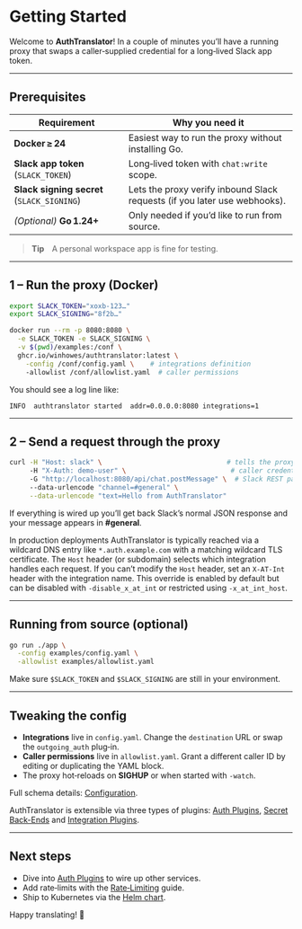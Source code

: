 # Getting Started

Welcome to **AuthTranslator**! In a couple of minutes you’ll have a running proxy that swaps a caller‑supplied credential for a long‑lived Slack app token.

---

## Prerequisites

| Requirement                                | Why you need it                                                           |
| ------------------------------------------ | ------------------------------------------------------------------------- |
| **Docker ≥ 24**                            | Easiest way to run the proxy without installing Go.                       |
| **Slack app token** (`SLACK_TOKEN`)        | Long‑lived token with `chat:write` scope.                                 |
| **Slack signing secret** (`SLACK_SIGNING`) | Lets the proxy verify inbound Slack requests (if you later use webhooks). |
| *(Optional)* **Go 1.24+**                  | Only needed if you’d like to run from source.                             |

> **Tip** A personal workspace app is fine for testing.

---

## 1 – Run the proxy (Docker)

```bash
export SLACK_TOKEN="xoxb‑123…"
export SLACK_SIGNING="8f2b…"

docker run --rm -p 8080:8080 \
  -e SLACK_TOKEN -e SLACK_SIGNING \
  -v $(pwd)/examples:/conf \
  ghcr.io/winhowes/authtranslator:latest \
    -config /conf/config.yaml \    # integrations definition
    -allowlist /conf/allowlist.yaml  # caller permissions
```

You should see a log line like:

```text
INFO  authtranslator started  addr=0.0.0.0:8080 integrations=1
```

---

## 2 – Send a request through the proxy

```bash
curl -H "Host: slack" \                               # tells the proxy which integration
     -H "X-Auth: demo-user" \                          # caller credential (dummy for now)
     -G "http://localhost:8080/api/chat.postMessage" \  # Slack REST path
     --data-urlencode "channel=#general" \
     --data-urlencode "text=Hello from AuthTranslator"
```

If everything is wired up you’ll get back Slack’s normal JSON response and your message appears in **#general**.

In production deployments AuthTranslator is typically reached via a wildcard DNS entry like `*.auth.example.com` with a matching wildcard TLS certificate. The `Host` header (or subdomain) selects which integration handles each request.
If you can’t modify the `Host` header, set an `X-AT-Int` header with the integration name. This override is enabled by default but can be disabled with `-disable_x_at_int` or restricted using `-x_at_int_host`.

---

## Running from source (optional)

```bash
go run ./app \
  -config examples/config.yaml \
  -allowlist examples/allowlist.yaml
```

Make sure `$SLACK_TOKEN` and `$SLACK_SIGNING` are still in your environment.

---

## Tweaking the config

* **Integrations** live in `config.yaml`. Change the `destination` URL or swap the `outgoing_auth` plug‑in.
* **Caller permissions** live in `allowlist.yaml`. Grant a different caller ID by editing or duplicating the YAML block.
* The proxy hot‑reloads on **SIGHUP** or when started with `-watch`.

Full schema details: [Configuration](configuration.md).

AuthTranslator is extensible via three types of plugins:
[Auth Plugins](auth-plugins.md), [Secret Back-Ends](secret-backends.md) and
[Integration Plugins](integration-plugins.md).

---

## Next steps

* Dive into [Auth Plugins](auth-plugins.md) to wire up other services.
* Add rate‑limits with the [Rate‑Limiting](rate-limiting.md) guide.
* Ship to Kubernetes via the [Helm chart](../charts/authtranslator).

Happy translating! 🎉
